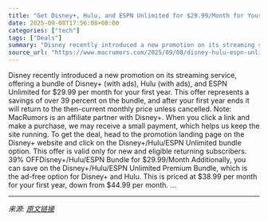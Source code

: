 ```yaml
---
title: "Get Disney+, Hulu, and ESPN Unlimited for $29.99/Month for Your First Year"
date: 2025-09-08T17:56:08+08:00
categories: ["tech"]
tags: ["Deals"]
summary: "Disney recently introduced a new promotion on its streaming service, offering a bundle of Disney+ (with ads), Hulu (with ads), and ESPN Unlimited for &#36;29.99 per month for your first year. This off"
source_url: "https://www.macrumors.com/2025/09/08/disney-hulu-espn-unlimited-deal/"
---
```


Disney recently introduced a new promotion on its streaming service, offering a bundle of Disney+ (with ads), Hulu (with ads), and ESPN Unlimited for &#36;29.99 per month for your first year. This offer represents a savings of over 39 percent on the bundle, and after your first year ends it will return to the then-current monthly price unless cancelled. Note: MacRumors is an affiliate partner with Disney+. When you click a link and make a purchase, we may receive a small payment, which helps us keep the site running. To get the deal, head to the promotion landing page on the Disney+ website and click on the Disney+/Hulu/ESPN Unlimited bundle option. This offer is valid only for new and eligible returning subscribers. 39% OFFDisney+/Hulu/ESPN Bundle for &#36;29.99/Month Additionally, you can save on the Disney+/Hulu/ESPN Unlimited Premium Bundle, which is the ad-free option for Disney+ and Hulu. This is priced at &#36;38.99 per month for your first year, down from &#36;44.99 per month. ...

---

*来源: [原文链接](https://www.macrumors.com/2025/09/08/disney-hulu-espn-unlimited-deal/)*

